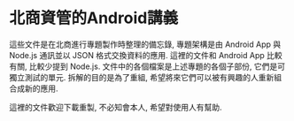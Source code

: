 # 北商資管的Android講義
這些文件是在北商進行專題製作時整理的備忘錄, 專題架構是由 Android App 與 Node.js 通訊並以 JSON 格式交換資料的應用. 這裡的文件和 Android App 比較有關, 比較少提到 Node.js. 文件中的各個檔案是上述專題的各個子部份, 它們是可獨立測試的單元. 拆解的目的是為了重組, 希望將來它們可以被有興趣的人重新組合成新的應用. <p>這裡的文件歡迎下載重製, 不必知會本人, 希望對使用人有幫助.
